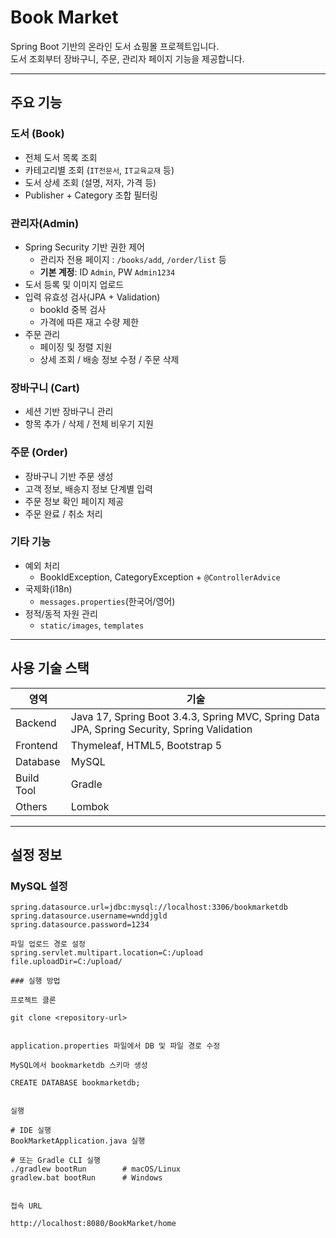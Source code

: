 # Book Market

Spring Boot 기반의 온라인 도서 쇼핑몰 프로젝트입니다.  
도서 조회부터 장바구니, 주문, 관리자 페이지 기능을 제공합니다.

---

##  주요 기능

###  도서 (Book)
- 전체 도서 목록 조회
- 카테고리별 조회 (`IT전문서`, `IT교육교재` 등)
- 도서 상세 조회 (설명, 저자, 가격 등)
- Publisher + Category 조합 필터링

###  관리자(Admin)
- Spring Security 기반 권한 제어  
  - 관리자 전용 페이지 : `/books/add`, `/order/list` 등  
  - **기본 계정**: ID `Admin`, PW `Admin1234`
- 도서 등록 및 이미지 업로드
- 입력 유효성 검사(JPA + Validation)
  - bookId 중복 검사
  - 가격에 따른 재고 수량 제한
- 주문 관리
  - 페이징 및 정렬 지원
  - 상세 조회 / 배송 정보 수정 / 주문 삭제

###  장바구니 (Cart)
- 세션 기반 장바구니 관리
- 항목 추가 / 삭제 / 전체 비우기 지원

###  주문 (Order)
- 장바구니 기반 주문 생성
- 고객 정보, 배송지 정보 단계별 입력
- 주문 정보 확인 페이지 제공
- 주문 완료 / 취소 처리

###  기타 기능
- 예외 처리  
  - BookIdException, CategoryException + `@ControllerAdvice`
- 국제화(i18n)  
  - `messages.properties`(한국어/영어)
- 정적/동적 자원 관리  
  - `static/images`, `templates`

---

##  사용 기술 스택

| 영역 | 기술 |
|------|------|
| Backend | Java 17, Spring Boot 3.4.3, Spring MVC, Spring Data JPA, Spring Security, Spring Validation |
| Frontend | Thymeleaf, HTML5, Bootstrap 5 |
| Database | MySQL |
| Build Tool | Gradle |
| Others | Lombok |

---

##  설정 정보

### MySQL 설정

```properties
spring.datasource.url=jdbc:mysql://localhost:3306/bookmarketdb
spring.datasource.username=wnddjgld
spring.datasource.password=1234

파일 업로드 경로 설정
spring.servlet.multipart.location=C:/upload
file.uploadDir=C:/upload/

### 실행 방법

프로젝트 클론

git clone <repository-url>


application.properties 파일에서 DB 및 파일 경로 수정

MySQL에서 bookmarketdb 스키마 생성

CREATE DATABASE bookmarketdb;


실행

# IDE 실행
BookMarketApplication.java 실행

# 또는 Gradle CLI 실행
./gradlew bootRun        # macOS/Linux
gradlew.bat bootRun      # Windows


접속 URL

http://localhost:8080/BookMarket/home

